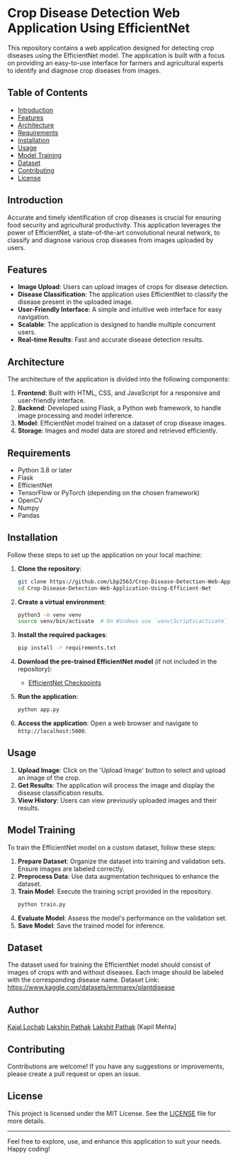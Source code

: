 # Crop Disease Detection Web Application Using EfficientNet

This repository contains a web application designed for detecting crop diseases using the EfficientNet model. The application is built with a focus on providing an easy-to-use interface for farmers and agricultural experts to identify and diagnose crop diseases from images.

## Table of Contents

- [Introduction](#introduction)
- [Features](#features)
- [Architecture](#architecture)
- [Requirements](#requirements)
- [Installation](#installation)
- [Usage](#usage)
- [Model Training](#model-training)
- [Dataset](#dataset)
- [Contributing](#contributing)
- [License](#license)

## Introduction

Accurate and timely identification of crop diseases is crucial for ensuring food security and agricultural productivity. This application leverages the power of EfficientNet, a state-of-the-art convolutional neural network, to classify and diagnose various crop diseases from images uploaded by users.

## Features

- **Image Upload**: Users can upload images of crops for disease detection.
- **Disease Classification**: The application uses EfficientNet to classify the disease present in the uploaded image.
- **User-Friendly Interface**: A simple and intuitive web interface for easy navigation.
- **Scalable**: The application is designed to handle multiple concurrent users.
- **Real-time Results**: Fast and accurate disease detection results.

## Architecture

The architecture of the application is divided into the following components:

1. **Frontend**: Built with HTML, CSS, and JavaScript for a responsive and user-friendly interface.
2. **Backend**: Developed using Flask, a Python web framework, to handle image processing and model inference.
3. **Model**: EfficientNet model trained on a dataset of crop disease images.
4. **Storage**: Images and model data are stored and retrieved efficiently.

## Requirements

- Python 3.8 or later
- Flask
- EfficientNet
- TensorFlow or PyTorch (depending on the chosen framework)
- OpenCV
- Numpy
- Pandas

## Installation

Follow these steps to set up the application on your local machine:

1. **Clone the repository**:
    ```bash
    git clone https://github.com/Lbp2563/Crop-Disease-Detection-Web-Application-Using-Efficient-Net.git
    cd Crop-Disease-Detection-Web-Application-Using-Efficient-Net
    ```

2. **Create a virtual environment**:
    ```bash
    python3 -m venv venv
    source venv/bin/activate  # On Windows use `venv\Scripts\activate`
    ```

3. **Install the required packages**:
    ```bash
    pip install -r requirements.txt
    ```

4. **Download the pre-trained EfficientNet model** (if not included in the repository):
    - [EfficientNet Checkpoints](https://github.com/tensorflow/tpu/tree/master/models/official/efficientnet)

5. **Run the application**:
    ```bash
    python app.py
    ```

6. **Access the application**:
    Open a web browser and navigate to `http://localhost:5000`.

## Usage

1. **Upload Image**: Click on the 'Upload Image' button to select and upload an image of the crop.
2. **Get Results**: The application will process the image and display the disease classification results.
3. **View History**: Users can view previously uploaded images and their results.

## Model Training

To train the EfficientNet model on a custom dataset, follow these steps:

1. **Prepare Dataset**: Organize the dataset into training and validation sets. Ensure images are labeled correctly.
2. **Preprocess Data**: Use data augmentation techniques to enhance the dataset.
3. **Train Model**: Execute the training script provided in the repository.
    ```bash
    python train.py
    ```
4. **Evaluate Model**: Assess the model's performance on the validation set.
5. **Save Model**: Save the trained model for inference.

## Dataset

The dataset used for training the EfficientNet model should consist of images of crops with and without diseases. Each image should be labeled with the corresponding disease name.
Dataset Link: https://www.kaggle.com/datasets/emmarex/plantdisease

## Author

[Kajal Lochab](https://github.com/kajallochab)
[Lakshin Pathak](https://github.com/Lbp2563)
[Lakshit Pathak](https://github.com/Lakshit-25)
[Kapil Mehta]



## Contributing

Contributions are welcome! If you have any suggestions or improvements, please create a pull request or open an issue.

## License

This project is licensed under the MIT License. See the [LICENSE](LICENSE) file for more details.

---

Feel free to explore, use, and enhance this application to suit your needs. Happy coding!
